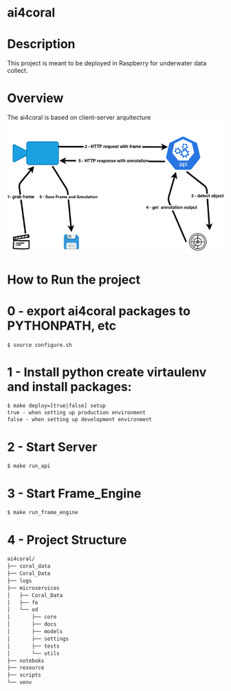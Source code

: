 # ai4coral

# Description
This project is meant to be deployed in Raspberry for underwater data collect.

# Overview
The ai4coral is based on client-server arquitecture
![Alt text](ai4coral_overview.png?raw=true "Title")

# How to Run the project

# 0 - export ai4coral packages to PYTHONPATH, etc
    $ source configure.sh

# 1 - Install python create virtaulenv and install packages: 

    $ make deploy=[true|false] setup
    true - when setting up production environment
    false - when setting up development environment 

# 2 - Start Server
    $ make run_api 

# 3 - Start Frame_Engine
    $ make run_frame_engine
    
# 4 - Project Structure
``` bash
ai4coral/
├── coral_data
├── Coral_Data
├── logs
├── microservices
│   ├── Coral_Data
│   ├── fe
│   └── od
│       ├── core
│       ├── docs
│       ├── models
│       ├── settings
│       ├── tests
│       └── utils
├── noteboks
├── resource
├── scripts
└── venv
```
